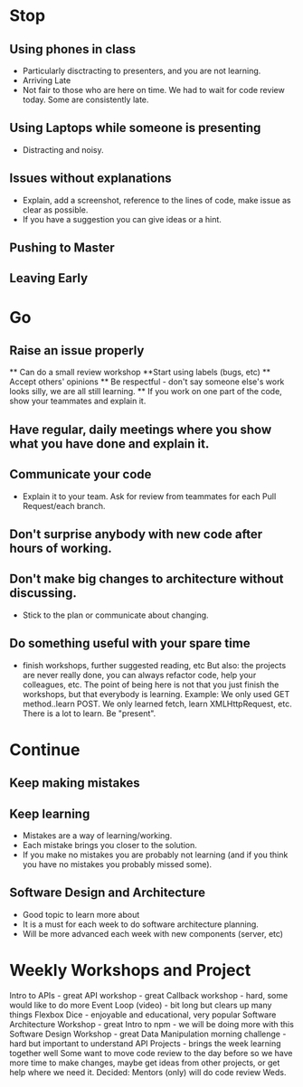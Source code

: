 # Stop
## Using phones in class
* Particularly disctracting to presenters, and you are not learning.
* Arriving Late
* Not fair to those who are here on time.  We had to wait for code review today.  Some are consistently late.
## Using Laptops while someone is presenting 
* Distracting and noisy.
## Issues without explanations
* Explain, add a screenshot, reference to the lines of code, make issue as clear as possible.
* If you have a suggestion you can give ideas or a hint.
## Pushing to Master
## Leaving Early
# Go
## Raise an issue properly
** Can do a small review workshop
**Start using labels (bugs, etc)
** Accept others' opinions
** Be respectful - don't say someone else's work looks silly, we are all still learning.
** If you work on one part of the code, show your teammates and explain it.
## Have regular, daily meetings where you show what you have done and explain it.
## Communicate your code
* Explain it to your team.
Ask for review from teammates for each Pull Request/each branch.
## Don't surprise anybody with new code after hours of working.
## Don't make big changes to architecture without discussing. 
* Stick to the plan or communicate about changing.
## Do something useful with your spare time
* finish workshops, further suggested reading, etc
But also:  the projects are never really done, you can always refactor code, help your colleagues, etc.
The point of being here is not that you just finish the workshops, but that everybody is learning.
Example: We only used GET method..learn POST.  We only learned fetch, learn XMLHttpRequest, etc.  There is a lot to learn.
Be "present".
# Continue
## Keep making mistakes
## Keep learning
* Mistakes are a way of learning/working.
* Each mistake brings you closer to the solution.
* If you make no mistakes you are probably not learning (and if you think you have no mistakes you probably missed some).
## Software Design and Architecture
* Good topic to learn more about
* It is a must for each week to do software architecture planning.
* Will be more advanced each week with new components (server, etc)
# Weekly Workshops and Project
Intro to APIs - great
API workshop - great
Callback workshop - hard, some would like to do more
Event Loop (video) - bit long but clears up many things
Flexbox Dice - enjoyable and educational, very popular
Software Architecture Workshop - great
Intro to npm - we will be doing more with this
Software Design Workshop - great
Data Manipulation morning challenge - hard but important to understand
API Projects - brings the week learning together well
Some want to move code review to the day before so we have more time to make changes, maybe get ideas from other projects, or get help where we need it.
Decided:  Mentors (only) will do code review Weds.
